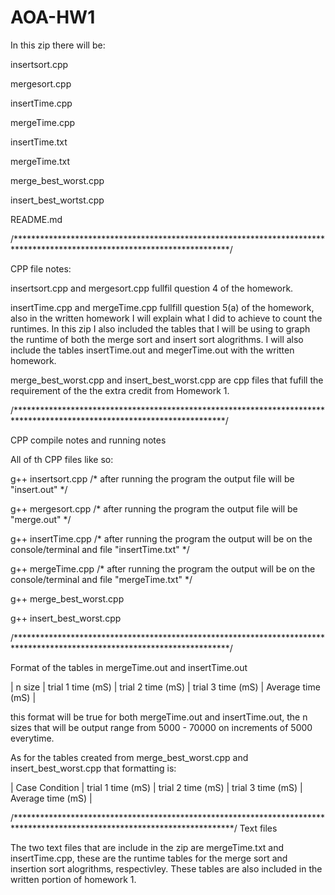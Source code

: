 # AOA-HW1

In this zip there will be:

insertsort.cpp

mergesort.cpp

insertTime.cpp

mergeTime.cpp

insertTime.txt

mergeTime.txt

merge_best_worst.cpp

insert_best_wortst.cpp

README.md

/*************************************************************************************************************************/

CPP file notes:

insertsort.cpp and mergesort.cpp fullfil question 4 of the homework.

insertTime.cpp and mergeTime.cpp fullfill question 5(a) of the homework, also in
the written homework I will explain what I did to achieve to count the runtimes. In this zip
I also included the tables that I will be using to graph the runtime of both the merge sort and
insert sort alogrithms. I will also include the tables insertTime.out and megerTime.out with 
the written homework.

merge_best_worst.cpp and insert_best_worst.cpp are cpp files that fufill the requirement of the the extra credit from 
Homework 1.

/************************************************************************************************************************/

CPP compile notes and running notes

All of th CPP files like so:

g++ insertsort.cpp /* after running the program the output file will be "insert.out" */

g++ mergesort.cpp /* after running the program the output file will be "merge.out" */

g++ insertTime.cpp /* after running the program the output will be on the console/terminal and file "insertTime.txt" */

g++ mergeTime.cpp /* after running the program the output will be on the console/terminal and file "mergeTime.txt" */

g++ merge_best_worst.cpp

g++ insert_best_worst.cpp

/*************************************************************************************************************************/

Format of the tables in mergeTime.out and insertTime.out

| n size | trial 1 time (mS) | trial 2 time (mS) | trial 3 time (mS) | Average time (mS) |

this format will be true for both mergeTime.out and insertTime.out, the n sizes that will be output range from 5000 - 70000
on increments of 5000 everytime.

As for the tables created from merge_best_worst.cpp and insert_best_worst.cpp that formatting is:

| Case Condition | trial 1 time (mS) | trial 2 time (mS) | trial 3 time (mS) | Average time (mS) |

/**************************************************************************************************************************/ 
 Text files
 
 The two text files that are include in the zip are mergeTime.txt and insertTime.cpp, these are the runtime tables for the merge
 sort and insertion sort alogrithms, respectivley. These tables are also included in the written portion of homework 1.
